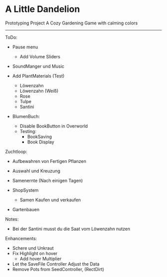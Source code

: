 # A Little Dandelion
Prototyping Project
A Cozy Gardening Game with calming colors

---
ToDo:
- Pause menu
  - Add Volume Sliders
- SoundManger und Music

- Add PlantMaterials (Test)
  - Löwenzahn
  - Löwenzahn (Weiß)
  - Rose
  - Tulpe
  - Santini

- BlumenBuch:
  - Disable BookButton in Overworld
  - Testing:
    - BookSaving
    - Book Display



Zuchtloop:
- Aufbewahren von Fertigen Pflanzen
- Auswahl und Kreuzung
- Samenernte (Nach einigen Tagen)
- ShopSystem
  - Samen Kaufen und verkaufen

- Gartenbauen

Notes:
- Bei der Santini musst du die Saat vom Löwenzahn nutzen

Enhancements:
- Schere und Unkraut
- Fix Highlight on hover
  - Add hover Multiplier
- Let the SaveFile Controller Adjust the Data
- Remove Pots from SeedController, (RectDirt)